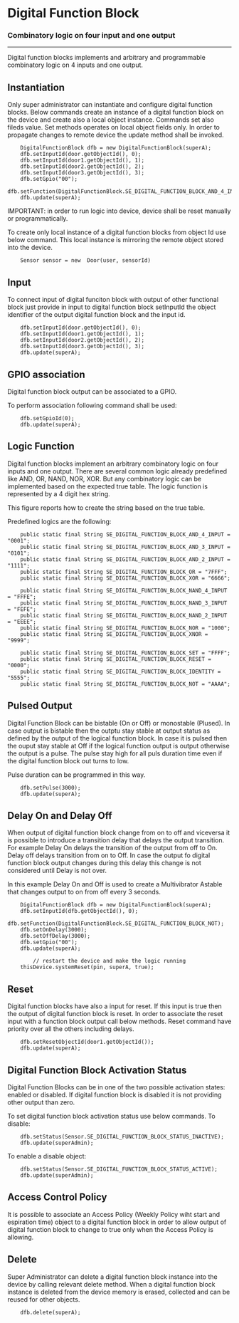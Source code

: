 # Digital Function Block

### Combinatory logic on four input and one output

---

Digital function blocks implements and arbitrary and programmable combinatory logic on 4 inputs and one output.
 
## Instantiation
Only super administrator can instantiate and configure digital function blocks. 
Below commands create an instance of a digital function block on the device and create also a local object instance.
Commands set also fileds value. Set methods operates on local object fields only. In order to propagate changes to remote device the update method shall be invoked.

```                                       
	DigitalFunctionBlock dfb = new DigitalFunctionBlock(superA);
	dfb.setInputId(door.getObjectId(), 0);
	dfb.setInputId(door1.getObjectId(), 1);
	dfb.setInputId(door2.getObjectId(), 2);
	dfb.setInputId(door3.getObjectId(), 3);
	dfb.setGpio("00");
	dfb.setFunction(DigitalFunctionBlock.SE_DIGITAL_FUNCTION_BLOCK_AND_4_INPUT);
	dfb.update(superA);
```

IMPORTANT: in order to run logic into device, device shall be reset manually or programmatically.

To create only local instance of a digital function blocks from object Id use below command. This local instance is mirroring the remote object stored into the device.
```
	Sensor sensor = new  Door(user, sensorId)
```
## Input 
To connect input of digital funciton block with output of other functional block just provide in input to digital function block setInputId the object identifier of the output digital function block and the input id.

``` 
	dfb.setInputId(door.getObjectId(), 0);
	dfb.setInputId(door1.getObjectId(), 1);
	dfb.setInputId(door2.getObjectId(), 2);
	dfb.setInputId(door3.getObjectId(), 3);
	dfb.update(superA);
```

## GPIO association
Digital function block output can be associated to a GPIO.

To perform association following command shall be used:
```
	dfb.setGpioId(0);
	dfb.update(superA);
```
## Logic Function
Digital function blocks implement an arbitrary combinatory logic on four inputs and one output. There are several common logic already predefined like AND, OR, NAND, NOR, XOR. But any combinatory logic can be implemented based on the expected true table. The logic function is represented by a 4 digit hex string.

This figure reports how to create the string based on the true table.

Predefined logics are the following:
```
	public static final String SE_DIGITAL_FUNCTION_BLOCK_AND_4_INPUT = "0001";
	public static final String SE_DIGITAL_FUNCTION_BLOCK_AND_3_INPUT = "0101";
	public static final String SE_DIGITAL_FUNCTION_BLOCK_AND_2_INPUT = "1111";
	public static final String SE_DIGITAL_FUNCTION_BLOCK_OR = "7FFF";
	public static final String SE_DIGITAL_FUNCTION_BLOCK_XOR = "6666";
	
	public static final String SE_DIGITAL_FUNCTION_BLOCK_NAND_4_INPUT = "FFFE";
	public static final String SE_DIGITAL_FUNCTION_BLOCK_NAND_3_INPUT = "FEFE";
	public static final String SE_DIGITAL_FUNCTION_BLOCK_NAND_2_INPUT = "EEEE";
	public static final String SE_DIGITAL_FUNCTION_BLOCK_NOR = "1000";
	public static final String SE_DIGITAL_FUNCTION_BLOCK_XNOR = "9999";
	
	public static final String SE_DIGITAL_FUNCTION_BLOCK_SET = "FFFF";
	public static final String SE_DIGITAL_FUNCTION_BLOCK_RESET = "0000";
	public static final String SE_DIGITAL_FUNCTION_BLOCK_IDENTITY = "5555";
	public static final String SE_DIGITAL_FUNCTION_BLOCK_NOT = "AAAA";
```

## Pulsed Output
Digital Function Block can be bistable (On or Off) or monostable (Plused). In case output is bistable then the outptu stay stable at output status as defined by the output of the logical function block. In case it is pulsed then the ouput stay stable at Off if the logical function output is output otherwise the output is a pulse. The pulse stay high for all puls duration time even if the digital function block out turns to low.

Pulse duration can be programmed in this way.
```
	dfb.setPulse(3000);
	dfb.update(superA);
```

## Delay On and Delay Off
When output of digital function block change from on to off and viceversa it is possible to introduce a transition delay that delays the output transition.
For example Delay On delays the transition of the output from off to On. Delay off delays transition from on to Off. In case the output fo digital function block output changes during this delay this change is not considered until Delay is not over.

In this example Delay On and Off is used to create a Multivibrator Astable that changes output to on from off every 3 seconds.
```
	DigitalFunctionBlock dfb = new DigitalFunctionBlock(superA);
	dfb.setInputId(dfb.getObjectId(), 0);
	dfb.setFunction(DigitalFunctionBlock.SE_DIGITAL_FUNCTION_BLOCK_NOT);
	dfb.setOnDelay(3000);
	dfb.setOffDelay(3000);
	dfb.setGpio("00");
	dfb.update(superA);
	
		// restart the device and make the logic running
	thisDevice.systemReset(pin, superA, true);
```

## Reset
Digital function blocks have also a input for reset. If this input is true then the output of digital function block is reset. In order to associate the reset input with a function block output call below methods. Reset command have priority over all the others including delays.

```
	dfb.setResetObjectId(door1.getObjectId());
	dfb.update(superA);
```

## Digital Function Block Activation Status
Digital Function Blocks can be in one of the two possible activation states: enabled or disabled. If digital function block is disabled it is not providing other output than zero.

To set digital function block activation status use below commands.
To disable:
```                      
	dfb.setStatus(Sensor.SE_DIGITAL_FUNCTION_BLOCK_STATUS_INACTIVE);
	dfb.update(superAdmin);
```
To enable a disable object:
```
	dfb.setStatus(Sensor.SE_DIGITAL_FUNCTION_BLOCK_STATUS_ACTIVE);
	dfb.update(superAdmin);
```
## Access Control Policy
It is possible to associate an Access Policy (Weekly Policy wiht start and espiration time) object to a digital function block in order to allow output of digital function block to change to true only when the Access Policy is allowing.

## Delete
Super Administrator can delete a digital function block instance into the device by calling relevant delete method. When a digital function block instance is deleted from the device memory is erased, collected and can be reused for other objects.
```
	dfb.delete(superA);
```
